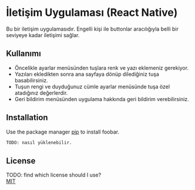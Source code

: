 # İletişim Uygulaması (React Native)

Bu bir iletişim uygulamasıdır. Engelli kişi ile buttonlar aracılığıyla belli bir seviyeye kadar iletişimi sağlar. 


## Kullanımı

- Öncelikle ayarlar menüsünden tuşlara renk ve yazı eklemeniz gerekiyor.
- Yazıları ekledikten sonra ana sayfaya dönüp dilediğiniz tuşa basabilirsiniz.
- Tuşun rengi ve duyduğunuz cümle ayarlar menüsünde tuşa özel atadığınız değerlerdir.
- Geri bildirim menüsünden uygulama hakkında geri bildirim verebilirsiniz. 


## Installation

Use the package manager [pip](https://pip.pypa.io/en/stable/) to install foobar.

```bash
TODO: nasıl yüklenebilir.
```



## License

TODO: find which license should I use?
\
[MIT](https://choosealicense.com/licenses/mit/)
